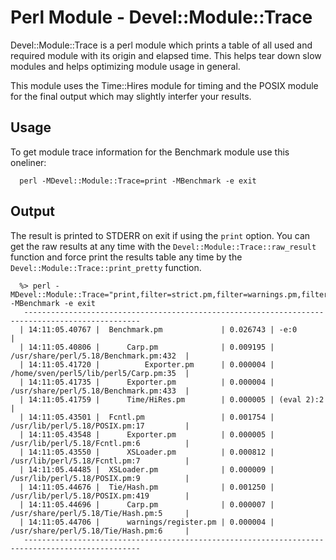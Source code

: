 # Perl Module - Devel::Module::Trace

Devel::Module::Trace is a perl module which prints a table of all used and
required module with its origin and elapsed time. This helps tear down slow
modules and helps optimizing module usage in general.

This module uses the Time::Hires module for timing and the POSIX module for
the final output which may slightly interfer your results.


## Usage

To get module trace information for the Benchmark module use this oneliner:

```
  perl -MDevel::Module::Trace=print -MBenchmark -e exit
```

## Output

The result is printed to STDERR on exit if using the `print` option. You can get
the raw results at any time with the `Devel::Module::Trace::raw_result` function
and force print the results table any time by the `Devel::Module::Trace::print_pretty`
function.

```
  %> perl -MDevel::Module::Trace="print,filter=strict.pm,filter=warnings.pm,filter=perl" -MBenchmark -e exit
   ------------------------------------------------------------------------------------------------
  | 14:11:05.40767 |  Benchmark.pm             | 0.026743 | -e:0                                   |
  | 14:11:05.40806 |      Carp.pm              | 0.009195 | /usr/share/perl/5.18/Benchmark.pm:432  |
  | 14:11:05.41720 |          Exporter.pm      | 0.000004 | /home/sven/perl5/lib/perl5/Carp.pm:35  |
  | 14:11:05.41735 |      Exporter.pm          | 0.000004 | /usr/share/perl/5.18/Benchmark.pm:433  |
  | 14:11:05.41759 |      Time/HiRes.pm        | 0.000005 | (eval 2):2                             |
  | 14:11:05.43501 |  Fcntl.pm                 | 0.001754 | /usr/lib/perl/5.18/POSIX.pm:17         |
  | 14:11:05.43548 |      Exporter.pm          | 0.000005 | /usr/lib/perl/5.18/Fcntl.pm:6          |
  | 14:11:05.43550 |      XSLoader.pm          | 0.000812 | /usr/lib/perl/5.18/Fcntl.pm:7          |
  | 14:11:05.44485 |  XSLoader.pm              | 0.000009 | /usr/lib/perl/5.18/POSIX.pm:9          |
  | 14:11:05.44676 |  Tie/Hash.pm              | 0.001250 | /usr/lib/perl/5.18/POSIX.pm:419        |
  | 14:11:05.44696 |      Carp.pm              | 0.000007 | /usr/share/perl/5.18/Tie/Hash.pm:5     |
  | 14:11:05.44706 |      warnings/register.pm | 0.000004 | /usr/share/perl/5.18/Tie/Hash.pm:6     |
   ------------------------------------------------------------------------------------------------
```
